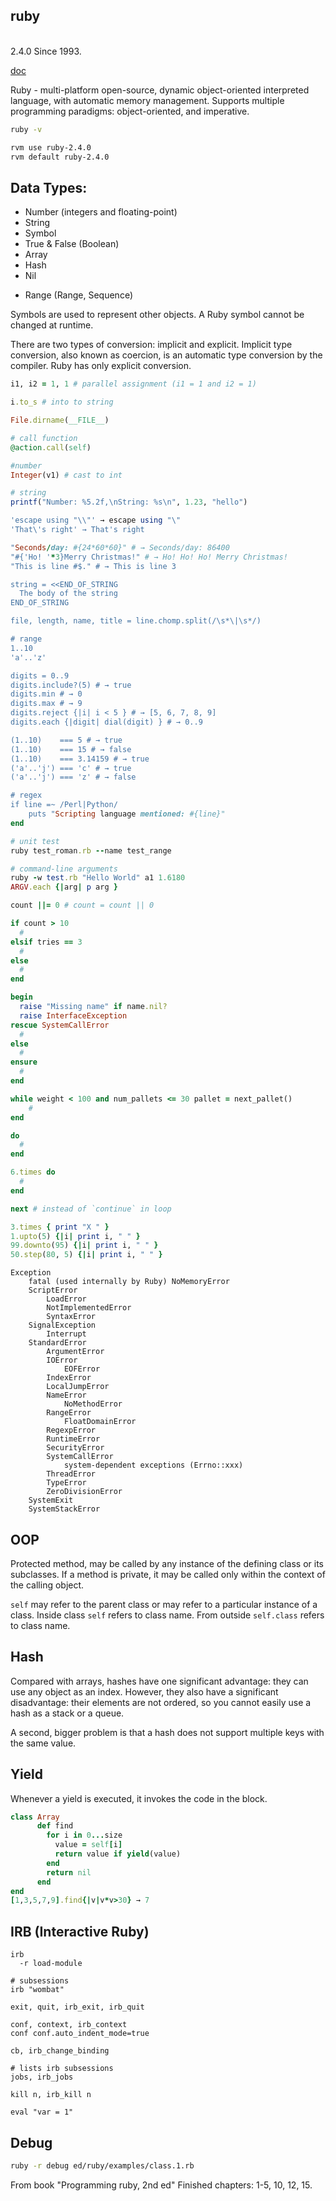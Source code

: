 ruby
-
<br>2.4.0
Since 1993.

[doc](https://www.ruby-lang.org/en/)

Ruby - multi-platform open-source, dynamic object-oriented interpreted language,
with automatic memory management.
Supports multiple programming paradigms: object-oriented, and imperative.

````sh
ruby -v
````

````sh
rvm use ruby-2.4.0
rvm default ruby-2.4.0
````

## Data Types:

* Number (integers and floating-point)
* String
* Symbol
* True & False (Boolean)
* Array
* Hash
* Nil

+ Range (Range, Sequence)

Symbols are used to represent other objects. A Ruby symbol cannot be changed at runtime.

There are two types of conversion: implicit and explicit.
Implicit type conversion, also known as coercion, is an automatic type conversion by the compiler.
Ruby has only explicit conversion.

````rb
i1, i2 = 1, 1 # parallel assignment (i1 = 1 and i2 = 1)

i.to_s # into to string

File.dirname(__FILE__)

# call function
@action.call(self)

#number
Integer(v1) # cast to int

# string
printf("Number: %5.2f,\nString: %s\n", 1.23, "hello")

'escape using "\\"' → escape using "\"
'That\'s right' → That's right

"Seconds/day: #{24*60*60}" # → Seconds/day: 86400
"#{'Ho! '*3}Merry Christmas!" # → Ho! Ho! Ho! Merry Christmas!
"This is line #$." # → This is line 3

string = <<END_OF_STRING
  The body of the string
END_OF_STRING

file, length, name, title = line.chomp.split(/\s*\|\s*/)

# range
1..10
'a'..'z'

digits = 0..9
digits.include?(5) # → true
digits.min # → 0
digits.max # → 9
digits.reject {|i| i < 5 } # → [5, 6, 7, 8, 9]
digits.each {|digit| dial(digit) } # → 0..9

(1..10)    === 5 # → true 
(1..10)    === 15 # → false 
(1..10)    === 3.14159 # → true 
('a'..'j') === 'c' # → true 
('a'..'j') === 'z' # → false

# regex
if line =~ /Perl|Python/
    puts "Scripting language mentioned: #{line}"
end

# unit test
ruby test_roman.rb --name test_range

# command-line arguments
ruby -w test.rb "Hello World" a1 1.6180
ARGV.each {|arg| p arg }
````

````rb
count ||= 0 # count = count || 0

if count > 10
  #
elsif tries == 3
  #
else
  #
end

begin
  raise "Missing name" if name.nil?
  raise InterfaceException
rescue SystemCallError
  #
else
  #
ensure
  #
end

while weight < 100 and num_pallets <= 30 pallet = next_pallet()
    #
end

do
  #
end

6.times do
  #
end

next # instead of `continue` in loop

3.times { print "X " }
1.upto(5) {|i| print i, " " }
99.downto(95) {|i| print i, " " }
50.step(80, 5) {|i| print i, " " }
````
````
Exception
    fatal (used internally by Ruby) NoMemoryError
    ScriptError
        LoadError
        NotImplementedError
        SyntaxError
    SignalException
        Interrupt
    StandardError
        ArgumentError
        IOError
            EOFError
        IndexError
        LocalJumpError
        NameError
            NoMethodError
        RangeError
            FloatDomainError
        RegexpError
        RuntimeError
        SecurityError
        SystemCallError
            system-dependent exceptions (Errno::xxx)
        ThreadError
        TypeError
        ZeroDivisionError
    SystemExit
    SystemStackError
````

## OOP

Protected method, may be called by any instance of the defining class or its subclasses.
If a method is private, it may be called only within the context of the calling object.

`self` may refer to the parent class or may refer to a particular instance of a class.
Inside class `self` refers to class name.
From outside `self.class` refers to class name.

## Hash

Compared with arrays, hashes have one significant advantage: they can use any object as an index.
However, they also have a significant disadvantage: their elements are not ordered,
so you cannot easily use a hash as a stack or a queue.

A second, bigger problem is that a hash does not support multiple keys with the same value.

## Yield

Whenever a yield is executed, it invokes the code in the block.

````rb
class Array
      def find
        for i in 0...size
          value = self[i]
          return value if yield(value)
        end
        return nil
      end
end
[1,3,5,7,9].find{|v|v*v>30} → 7
````

## IRB (Interactive Ruby)

````
irb
  -r load-module

# subsessions
irb "wombat"

exit, quit, irb_exit, irb_quit

conf, context, irb_context
conf conf.auto_indent_mode=true

cb, irb_change_binding

# lists irb subsessions
jobs, irb_jobs

kill n, irb_kill n

eval "var = 1"
````

## Debug

````sh
ruby -r debug ed/ruby/examples/class.1.rb
````

From book "Programming ruby, 2nd ed" Finished chapters: 1-5, 10, 12, 15.

